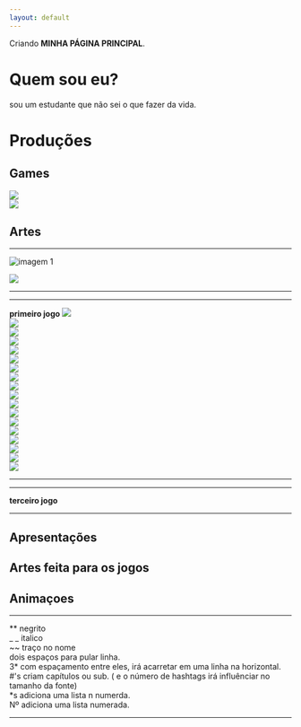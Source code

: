 ```yaml
---
layout: default
---
```


Criando **MINHA PÁGINA PRINCIPAL**.

# Quem sou eu?  
sou um estudante que não sei o que fazer da vida.

# Produções

## Games
[![](bomapetite.png)](https://lucas-manolo.github.io/Bom%20Apetite!/)  
[![](invoke.png)](https://lucas-manolo.github.io/Invoke/)



## Artes
* * *
![imagem 1](https://thumbs.dreamstime.com/t/vector-o-c%C3%A3o-da-arte-do-pixel-em-um-fundo-branco-66505186.jpg)

![](catioro.jpg)
* * *
* * *
**primeiro jogo**
 ![](CENÁRIO.png)  
 ![](E.png)  
 ![](FOGO.png)  
 ![](Pizza_parado.png)  
 ![](Q.png)  
 ![](R.png)  
 ![](TELA-DE-FIM-DE-JOGO.png)  
 ![](W.png)  
 ![](WINNER.png)  
 ![](venha-andando2.png)  
 ![](venha-parado2.png)  
 ![](faca.png)  
 ![](onda-de-ketshup.png)  
 ![](placa-dos-personagens-churrasco.png)  
 ![](placa-dos-personagens-milho.png)  
 ![](placa-dos-personagens-pizza.png)  
 ![](placa-dos-personagens-sushi.png)    
 ![](sushi1.png)  
 * * *
 * * *
**terceiro jogo**


* * *
## Apresentações

 
 
## Artes feita para os jogos


## Animaçoes



* * *
** negrito  
_ _ italico  
~~ traço no nome  
  dois espaços para pular linha.  
  3* com espaçamento entre eles, irá acarretar em uma linha na horizontal.  
  #'s criam capítulos ou sub. ( e o número de hashtags irá influênciar no tamanho da fonte)  
  *s adiciona uma lista n numerda.  
  Nº adiciona uma lista numerada.  
  * * *
